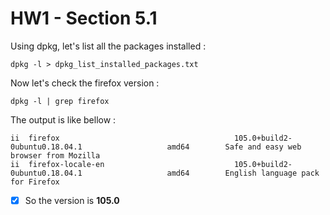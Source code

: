 # HW1 - Section 5.1


Using dpkg, let's list all the packages installed :

```
dpkg -l > dpkg_list_installed_packages.txt
```


Now let's check the firefox version :

```
dpkg -l | grep firefox
```

The output is like bellow :


```
ii  firefox                                       105.0+build2-0ubuntu0.18.04.1                   amd64        Safe and easy web browser from Mozilla
ii  firefox-locale-en                             105.0+build2-0ubuntu0.18.04.1                   amd64        English language pack for Firefox
```

- [X] So the version is **105.0**
